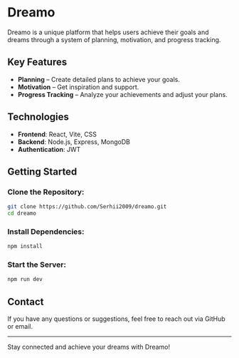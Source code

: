 # Dreamo

Dreamo is a unique platform that helps users achieve their goals and dreams through a system of planning, motivation, and progress tracking.

## Key Features
- **Planning** – Create detailed plans to achieve your goals.
- **Motivation** – Get inspiration and support.
- **Progress Tracking** – Analyze your achievements and adjust your plans.

## Technologies
- **Frontend**: React, Vite, CSS
- **Backend**: Node.js, Express, MongoDB
- **Authentication**: JWT

## Getting Started
### Clone the Repository:
```sh
git clone https://github.com/Serhii2009/dreamo.git
cd dreamo
```

### Install Dependencies:
```sh
npm install
```

### Start the Server:
```sh
npm run dev
```

## Contact
If you have any questions or suggestions, feel free to reach out via GitHub or email.

---

Stay connected and achieve your dreams with Dreamo!

